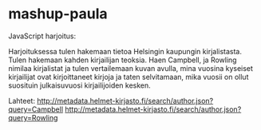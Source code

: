 # mashup-paula

JavaScript harjoitus:

Harjoituksessa tulen hakemaan tietoa Helsingin kaupungin kirjalistasta. 
Tulen hakemaan kahden kirjailijan teoksia. Haen Campbell, ja Rowling
nimilaa kirjalistat ja tulen vertailemaan kuvan avulla,
mina vuosina kyseiset kirjailijat ovat kirjoittaneet kirjoja ja 
taten selvitamaan, mika vuosii on ollut suosituin julkaisuvuosi
kirjailijoiden kesken.

Lahteet:
http://metadata.helmet-kirjasto.fi/search/author.json?query=Campbell
http://metadata.helmet-kirjasto.fi/search/author.json?query=Rowling